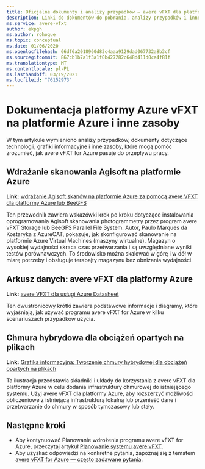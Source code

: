 ```yaml
---
title: Oficjalne dokumenty i analizy przypadków — avere vFXT dla platformy Azure
description: Linki do dokumentów do pobrania, analizy przypadków i inne artykuły, które ilustrują avere vFXT dla platformy Azure i jak mogą być używane.
ms.service: avere-vfxt
author: ekpgh
ms.author: rohogue
ms.topic: conceptual
ms.date: 01/06/2020
ms.openlocfilehash: 66df6a2018960d83c4aaa9129dad067732a8b3cf
ms.sourcegitcommit: 867cb1b7a1f3a1f0b427282c648d411d0ca4f81f
ms.translationtype: MT
ms.contentlocale: pl-PL
ms.lasthandoff: 03/19/2021
ms.locfileid: "76152973"
---
```

# <a name="azure-vfxt-for-azure-whitepapers-and-other-resources"></a>Dokumentacja platformy Azure vFXT na platformie Azure i inne zasoby

W tym artykule wymieniono analizy przypadków, dokumenty dotyczące technologii, grafiki informacyjne i inne zasoby, które mogą pomóc zrozumieć, jak avere vFXT for Azure pasuje do przepływu pracy.

## <a name="deploy-agisoft-photoscan-on-azure"></a>Wdrażanie skanowania Agisoft na platformie Azure

**Link:** [wdrażanie Agisoft skanów na platformie Azure za pomocą avere VFXT dla platformy Azure lub BeeGFS](https://azure.microsoft.com/mediahandler/files/resourcefiles/deploy-agisoft-photoscan-on-azure-with-azere-vfxt-for-azure-or-beegfs/AgiSoft%20PhotoScan%20on%20Azure%20using%20Avere%20vFXT%20or%20BeeGFS.pdf)

Ten przewodnik zawiera wskazówki krok po kroku dotyczące instalowania oprogramowania Agisoft skanowania photogrammetry przez program avere vFXT Storage lub BeeGFS Parallel File System. Autor, Paulo Marques da Kostaryka z AzureCAT, pokazuje, jak skonfigurować skanowanie na platformie Azure Virtual Machines (maszyny wirtualne). Magazyn o wysokiej wydajności skraca czas przetwarzania i są uwzględniane wyniki testów porównawczych. To środowisko można skalować w górę i w dół w miarę potrzeby i obsługuje terabajty magazynu bez obniżania wydajności.

## <a name="datasheet-avere-vfxt-for-azure"></a>Arkusz danych: avere vFXT dla platformy Azure

**Link:** [avere VFXT dla usługi Azure Datasheet](https://azure.microsoft.com/resources/avere-vfxt-for-azure-data-sheet/)

Ten dwustronicowy krótki zawiera podstawowe informacje i diagramy, które wyjaśniają, jak używać programu avere vFXT for Azure w kilku scenariuszach przypadków użycia.

## <a name="hybrid-cloud-for-file-based-workloads"></a>Chmura hybrydowa dla obciążeń opartych na plikach

**Link:** [Grafika informacyjna: Tworzenie chmury hybrydowej dla obciążeń opartych na plikach](https://azure.microsoft.com/resources/building-a-hybrid-cloud-for-file-based-hpc-workloads/)

Ta ilustracja przedstawia składniki i układy do korzystania z avere vFXT dla platformy Azure w celu dodania infrastruktury chmurowej do istniejącego systemu. Użyj avere vFXT dla platformy Azure, aby rozszerzyć możliwości obliczeniowe z istniejącą infrastrukturą lokalną lub przenieść dane i przetwarzanie do chmury w sposób tymczasowy lub stały.

## <a name="next-steps"></a>Następne kroki

* Aby kontynuować Planowanie wdrożenia programu avere vFXT for Azure, przeczytaj artykuł [Planowanie systemu avere vFXT](avere-vfxt-deploy-plan.md).
* Aby uzyskać odpowiedzi na konkretne pytania, zapoznaj się z tematem [avere vFXT for Azure — często zadawane pytania](avere-vfxt-faq.md).
